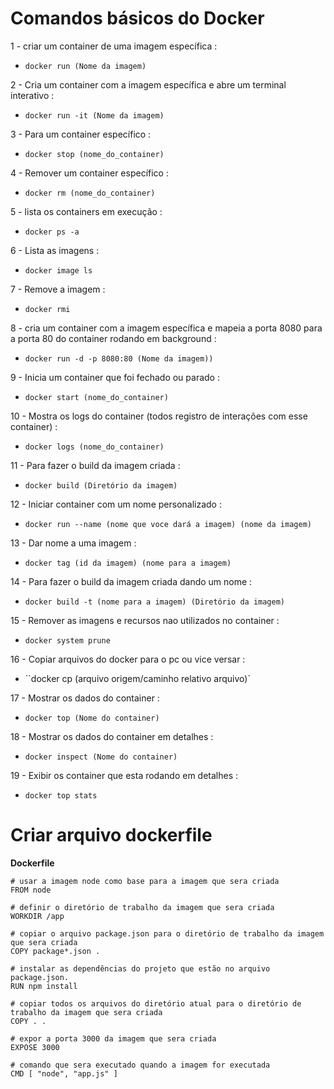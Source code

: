 # Comandos básicos do Docker

1 - criar um container de uma imagem específica :

- `docker run (Nome da imagem)`

2 - Cria um container com a imagem específica e abre um terminal interativo :

- `docker run -it (Nome da imagem)`

3 - Para um container específico :

- `docker stop (nome_do_container)`

4 - Remover um container específico :

- `docker rm (nome_do_container)`

5 - lista os containers em execução :

- `docker ps -a`

6 - Lista as imagens :

- `docker image ls`

7 - Remove a imagem :

- `docker rmi`

8 - cria um container com a imagem específica e mapeia a porta 8080 para a porta 80 do container rodando em background :

- `docker run -d -p 8080:80 (Nome da imagem))`

9 - Inicia um container que foi fechado ou parado :

- `docker start (nome_do_container)`

10 - Mostra os logs do container (todos registro de interações com esse container) :

- `docker logs (nome_do_container)`

11 - Para fazer o build da imagem criada :

- `docker build (Diretório da imagem)`

12 - Iniciar container com um nome personalizado :

- `docker run --name (nome que voce dará a imagem) (nome da imagem)`

13 - Dar nome a uma imagem :

- `docker tag (id da imagem) (nome para a imagem)`

14 - Para fazer o build da imagem criada dando um nome :

- `docker build -t (nome para a imagem) (Diretório da imagem)`

15 - Remover as imagens e recursos nao utilizados no container :

- `docker system prune`

16 - Copiar arquivos do docker para o pc ou vice versar :

- ``docker cp (arquivo origem/caminho relativo arquivo)`

17 - Mostrar os dados do container :

- `docker top (Nome do container)`

18 - Mostrar os dados do container em detalhes :

- `docker inspect (Nome do container)`

19 - Exibir os container que esta rodando em detalhes :

- `docker top stats`

# Criar arquivo dockerfile

**Dockerfile**

```
# usar a imagem node como base para a imagem que sera criada
FROM node

# definir o diretório de trabalho da imagem que sera criada
WORKDIR /app

# copiar o arquivo package.json para o diretório de trabalho da imagem que sera criada
COPY package*.json .

# instalar as dependências do projeto que estão no arquivo package.json.
RUN npm install

# copiar todos os arquivos do diretório atual para o diretório de trabalho da imagem que sera criada  
COPY . .

# expor a porta 3000 da imagem que sera criada
EXPOSE 3000

# comando que sera executado quando a imagem for executada
CMD [ "node", "app.js" ]
```

